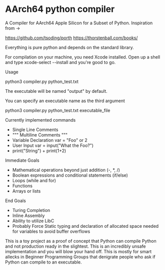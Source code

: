 # AArch64 python compiler
 A Compiler for AArch64 Apple Silicon for a Subset of Python.
 Inspiration from -> 
 
 https://github.com/tsoding/porth
 https://thorstenball.com/books/

Everything is pure python and depends on the standard library.

For compilation on your machine, you need Xcode installed. Open up a shell and type xcode-select --install and you're good to go.

Usage

python3 compiler.py python_test.txt 

The executable will be named "output" by default.

You can specify an executable name as the third argument

python3 compiler.py python_test.txt executable_file

Currently implemented commands 
 - Single Line Comments
 - """ Multiline Comments """
 - Variable Declaration var = "Foo" or 2
 - User Input var = input("What the Foo?")
 - print("String") + print(1+2)

Immediate Goals
 - Mathematical operations beyond just addition (-, *, /)
 - Boolean expressions and conditional statements (if/else)
 - Loops (while and for)
 - Functions
 - Arrays or lists

End Goals
 - Turing Completion
 - Inline Assembly
 - Ability to utilize LibC
 - Probably Force Static typing and declaration of allocated space needed for variables to avoid buffer overflows

This is a toy project as a proof of concept that Python can compile Python and not production ready in the slightest. This is an incredibly unsafe implementation and you will blow your hand off. This is mostly for smart allecks in Beginner Programming Groups that denigrate people who ask if Python can compile to an executable. 
